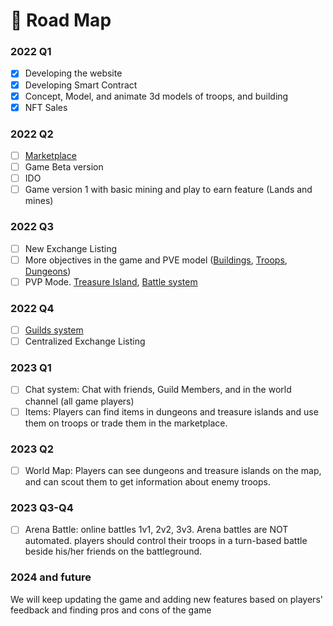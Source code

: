 # 📜 Road Map

### 2022 Q1

* [x] Developing the website
* [x] Developing Smart Contract
* [x] Concept, Model, and animate 3d models of troops, and building
* [x] NFT Sales

### 2022 Q2

* [ ] [Marketplace](../guides/marketplace.md)
* [ ] Game Beta version
* [ ] IDO
* [ ] Game version 1 with basic mining and play to earn feature (Lands and mines)

### 2022 Q3

* [ ] New Exchange Listing
* [ ] More objectives in the game and PVE model ([Buildings](../guides/buildings.md), [Troops](../guides/heroes.md), [Dungeons](../guides/adventures.md#dungeons))
* [ ] PVP Mode. [Treasure Island](../guides/adventures.md#treasure-island), [Battle system](../guides/battles.md)

### 2022 Q4

* [ ] [Guilds system](../guides/guilds.md)
* [ ] Centralized Exchange Listing

### 2023 Q1

* [ ] Chat system: Chat with friends, Guild Members, and in the world channel (all game players)
* [ ] Items: Players can find items in dungeons and treasure islands and use them on troops or trade them in the marketplace.

### 2023 Q2

* [ ] World Map: Players can see dungeons and treasure islands on the map, and can scout them to get information about enemy troops.

### 2023 Q3-Q4

* [ ] Arena Battle: online battles 1v1, 2v2, 3v3. Arena battles are NOT automated. players should control their troops in a turn-based battle beside his/her friends on the battleground.

### 2024 and future

We will keep updating the game and adding new features based on players' feedback and finding pros and cons of the game


